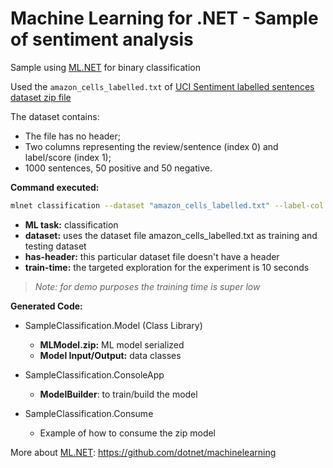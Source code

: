 # Machine Learning for .NET - Sample of sentiment analysis

Sample using [ML.NET](https://dotnet.microsoft.com/apps/machinelearning-ai/ml-dotnet) for binary classification

Used the `amazon_cells_labelled.txt` of [UCI Sentiment labelled sentences dataset zip file](https://archive.ics.uci.edu/ml/datasets/Sentiment+Labelled+Sentences#)

The dataset contains:

- The file has no header;
- Two columns representing the review/sentence (index 0) and label/score (index 1);
- 1000 sentences, 50 positive and 50 negative.

**Command executed:**
```bash
mlnet classification --dataset "amazon_cells_labelled.txt" --label-col score --has-header false --train-time 10
```

- **ML task:** classification
- **dataset:** uses the dataset file amazon_cells_labelled.txt as training and testing dataset
- **has-header:** this particular dataset file doesn't have a header
- **train-time:** the targeted exploration for the experiment is 10 seconds

> *Note: for demo purposes the training time is super low*

**Generated Code:**

- SampleClassification.Model (Class Library)
    - **MLModel.zip:** ML model serialized
    - **Model Input/Output:** data classes

- SampleClassification.ConsoleApp
    - **ModelBuilder**: to train/build the model

- SampleClassification.Consume
    - Example of how to consume the zip model


More about [ML.NET](https://dotnet.microsoft.com/apps/machinelearning-ai/ml-dotnet): https://github.com/dotnet/machinelearning
